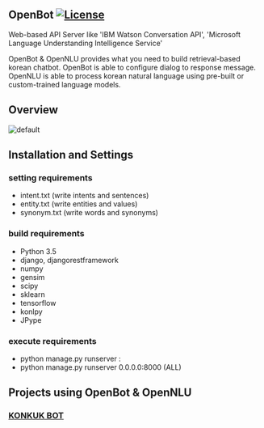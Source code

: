 ## OpenBot [![License](https://img.shields.io/github/license/mashape/apistatus.svg)](https://github.com/hyunwoo9301/OpenBot/blob/master/LICENSE)

Web-based API Server like 'IBM Watson Conversation API', 'Microsoft Language Understanding Intelligence Service'

OpenBot & OpenNLU provides what you need to build retrieval-based korean chatbot.
OpenBot is able to configure dialog to response message.
OpenNLU is able to process korean natural language using pre-built or custom-trained language models.

## Overview
![default](https://user-images.githubusercontent.com/20318775/35503799-85a729aa-0524-11e8-8807-1cf3a6f11d63.png)

## Installation and Settings
### setting requirements
- intent.txt (write intents and sentences)
- entity.txt (write entities and values)
- synonym.txt (write words and synonyms)

### build requirements
- Python 3.5
- django, djangorestframework
- numpy
- gensim
- scipy
- sklearn
- tensorflow
- konlpy
- JPype

### execute requirements
- python manage.py runserver <ip>:<port>
- python manage.py runserver 0.0.0.0:8000 (ALL)

## Projects using OpenBot & OpenNLU
### [KONKUK BOT](https://www.youtube.com/watch?v=se6ngTUQdxk)
